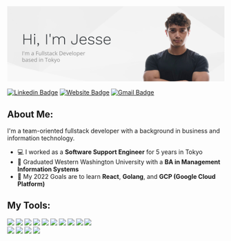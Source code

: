 ![Header image](https://github.com/alvara/alvara/blob/master/github-banner.png)

[![Linkedin Badge](https://img.shields.io/badge/-LinkedIn-blue?style=flat-square&logo=Linkedin&logoColor=white&link=https://www.linkedin.com/in/jesse-alvarado/)](https://www.linkedin.com/in/jesse-alvarado/)
[![Website Badge](https://img.shields.io/badge/-View_Portfolio-e34f26?style=flat-square&logo=HTML5&logoColor=white&link=https://jessealvarado.com/)](https://jessealvarado.com/)
[![Gmail Badge](https://img.shields.io/badge/-Send_Email-d14836?style=flat-square&logo=Minutemailer&logoColor=white&link=mailto:contact@jessealvarado.com)](mailto:contact@jessealvarado.com)

## About Me:
I'm a team-oriented fullstack developer with a background in business and information technology.
-  :computer: I worked as a  **Software Support Engineer** for 5 years in Tokyo
-  :page_with_curl: Graduated Western Washington University with a **BA in Management Information Systems**
-  :seedling: My 2022 Goals are to learn **React**, **Golang**, and **GCP (Google Cloud Platform)**

## My Tools:
<p><img src="https://img.shields.io/badge/-Visual%20Studio%20Code-23A9F2?style=flat-square&logo=Visual%20Studio%20Code&logoColor=white"/>
<img src="https://img.shields.io/badge/-Ruby_On_Rails-CC0000?style=flat-square&logo=rubyonrails&logoColor=white"/>
  <img src="https://img.shields.io/badge/-React-1877F2?style=flat-square&logo=electron&logoColor=white"/>
    <img src="https://img.shields.io/badge/-Golang-00ADD8?style=flat-square&logo=go&logoColor=white"/>



<img src="https://img.shields.io/badge/-Github-181717?style=flat-square&logo=GitHub&logoColor=white"/>
<img src="https://img.shields.io/badge/-Git-F44D27?style=flat-square&logo=Git&logoColor=white"/>
<img src="https://img.shields.io/badge/-NPM-CB3837?style=flat-square&logo=NPM&logoColor=white"/>
<img src="https://img.shields.io/badge/-Slack-E01563?style=flat-square&logo=Slack&logoColor=white"/>
<img src="https://img.shields.io/badge/-MySQL-F29111?style=flat-square&logo=MySQL&logoColor=white"/>
<img src="https://img.shields.io/badge/-Notion-000000?style=flat-square&logo=Notion&logoColor=white"/><br/>
<img src="https://img.shields.io/badge/-WebPack-1C78C0?style=flat-square&logo=WebPack&logoColor=white"/>
<img src="https://img.shields.io/badge/-HTML5-E34F26?style=flat-square&logo=HTML5&logoColor=white"/>
<img src="https://img.shields.io/badge/-CSS3-1572B6?style=flat-square&logo=CSS3&logoColor=white"/>
<img src="https://img.shields.io/badge/-Google%20Cloud-4285F4?style=flat-square&logo=googlecloud&logoColor=white"/>
